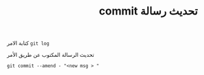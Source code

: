 
# <div dir =rtl >تحديث رسالة commit
</div>

<br>

##### <div dir =rtl > 
كتابة الامر `git log `
  
  تحديث الرسالة المكتوب عن طريق الأمر
  
  `git commit --amend - "<new msg > "`

</div>
<br>




